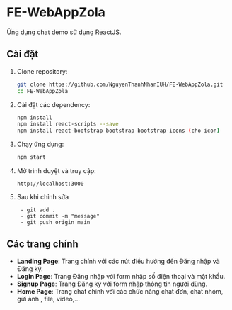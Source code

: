 # FE-WebAppZola

Ứng dụng chat demo sử dụng ReactJS.

## Cài đặt

1. Clone repository:
   ```bash
   git clone https://github.com/NguyenThanhNhanIUH/FE-WebAppZola.git
   cd FE-WebAppZola
   ```

2. Cài đặt các dependency:
   ```bash
   npm install
   npm install react-scripts --save
   npm install react-bootstrap bootstrap bootstrap-icons (cho icon)
   ```

3. Chạy ứng dụng:
   ```bash
   npm start
   ```

4. Mở trình duyệt và truy cập:
   ```
   http://localhost:3000  
   ```

5. Sau khi chỉnh sửa
   ```
    - git add .
    - git commit -m "message"
    - git push origin main
   ```

## Các trang chính

- **Landing Page**: Trang chính với các nút điều hướng đến Đăng nhập và Đăng ký.
- **Login Page**: Trang Đăng nhập với form nhập số điện thoại và mật khẩu.
- **Signup Page**: Trang Đăng ký với form nhập thông tin người dùng.
- **Home Page**: Trang chat chỉnh với các chức năng chat đơn, chat nhóm, gửi ảnh , file, video,...
